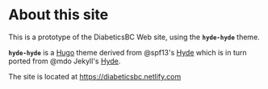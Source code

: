 # About this site

This is a prototype of the DiabeticsBC Web site, using the __`hyde-hyde`__ theme.

__`hyde-hyde`__ is a [Hugo](https://gohugo.io) theme derived from @spf13's [Hyde](https://github.com/spf13/hyde.git) which is in turn ported from @mdo Jekyll's [Hyde](https://github.com/poole/hyde). 

The site is located at <https://diabeticsbc.netlify.com>
